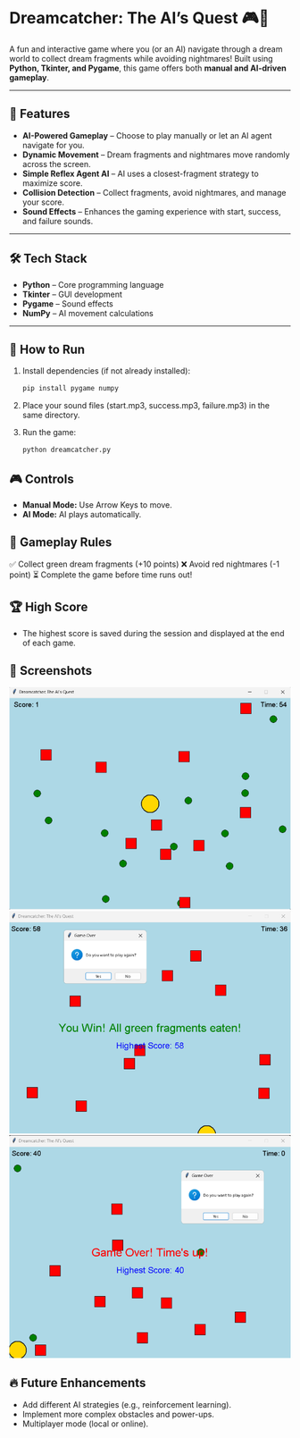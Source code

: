 # Dreamcatcher: The AI’s Quest 🎮🧠

A fun and interactive game where you (or an AI) navigate through a dream world to collect dream fragments while avoiding nightmares! Built using **Python, Tkinter, and Pygame**, this game offers both **manual and AI-driven gameplay**. 

---

## 🎯 Features  
- **AI-Powered Gameplay** – Choose to play manually or let an AI agent navigate for you.  
- **Dynamic Movement** – Dream fragments and nightmares move randomly across the screen.  
- **Simple Reflex Agent AI** – AI uses a closest-fragment strategy to maximize score.  
- **Collision Detection** – Collect fragments, avoid nightmares, and manage your score.  
- **Sound Effects** – Enhances the gaming experience with start, success, and failure sounds.  

---

## 🛠️ Tech Stack  
- **Python** – Core programming language  
- **Tkinter** – GUI development  
- **Pygame** – Sound effects  
- **NumPy** – AI movement calculations  

---

## 🚀 How to Run  
1. Install dependencies (if not already installed):  
   ```sh
   pip install pygame numpy
   ```

2. Place your sound files (start.mp3, success.mp3, failure.mp3) in the same directory.

3. Run the game:
   ```sh
   python dreamcatcher.py
   ```
## 🎮 Controls
- **Manual Mode:** Use Arrow Keys to move.
- **AI Mode:** AI plays automatically.

## 📌 Gameplay Rules
✅ Collect green dream fragments (+10 points)
❌ Avoid red nightmares (-1 point)
⏳ Complete the game before time runs out!

## 🏆 High Score
- The highest score is saved during the session and displayed at the end of each game.

## 📸 Screenshots
![Normal Playing](assets/Playing.png)
![When Winning](assets/Winning.png)
![When Losing](assets/Losing.png)

## 🔥 Future Enhancements
- Add different AI strategies (e.g., reinforcement learning).
- Implement more complex obstacles and power-ups.
- Multiplayer mode (local or online).
